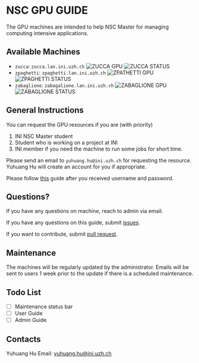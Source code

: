 # NSC GPU GUIDE

The GPU machines are intended to help NSC Master for managing computing
intensive applications.

## Available Machines
+ `zucca`: `zucca.lan.ini.uzh.ch` ![ZUCCA GPU](https://img.shields.io/badge/GPU-TITAN%20X-%23ff0090.svg) ![ZUCCA STATUS](https://img.shields.io/badge/STATUS-ON-brightgreen.svg)
+ `zpaghetti`: `zpaghetti.lan.ini.uzh.ch` ![ZPATHETTI GPU](https://img.shields.io/badge/GPU-TITAN%20X-%23ff0090.svg) 
![ZPAGHETTI STATUS](https://img.shields.io/badge/STATUS-ON-brightgreen.svg)
+ `zabaglione`: `zabagalione.lan.ini.uzh.ch` ![ZABAGLIONE GPU](https://img.shields.io/badge/GPU-GTX%201080-%23ff0090.svg) ![ZABAGLIONE STATUS](https://img.shields.io/badge/STATUS-ON-brightgreen.svg)

## General Instructions

You can request the GPU resources if you are (with priority)

1. INI NSC Master student
2. Student who is working on a project at INI
3. INI member if you need the machine to run some jobs for short time.

Please send an email to `yuhuang.hu@ini.uzh.ch` for requesting the resource.
Yuhuang Hu will create an account for you if appropriate.

Please follow [this](./User-Guide.md) guide after you received username and password.

## Questions?

If you have any questions on machine, reach to admin via email.

If you have any questions on this guide, submit [issues](https://github.com/duguyue100/NSC-GPU-GUIDE/issues).

If you want to contribute, submit [pull request](https://github.com/duguyue100/NSC-GPU-GUIDE/pulls).

## Maintenance

The machines will be regularly updated by the administrator.
Emails will be sent to users 1 week prior to the update if there is a scheduled
maintenance.

## Todo List

+ [ ] Maintenance status bar
+ [ ] User Guide
+ [ ] Admin Guide

## Contacts

Yuhuang Hu
Email: yuhuang.hu@ini.uzh.ch
